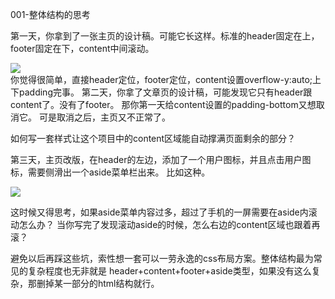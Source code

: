 001-整体结构的思考

第一天，你拿到了一张主页的设计稿。可能它长这样。标准的header固定在上，footer固定在下，content中间滚动。

![](https://git.kancloud.cn/repos/lianxin/mobile-demo/raw/master/image/header+content+footer.jpg?access-token=3dc682c93061a8ac6addd3c5de2c8570) <br>
你觉得很简单，直接header定位，footer定位，content设置overflow-y:auto;上下padding完事。
第二天，你拿了文章页的设计稿，可能发现它只有header跟content了。没有了footer。
那你第一天给content设置的padding-bottom又想取消它。
可是取消之后，主页又不正常了。

如何写一套样式让这个项目中的content区域能自动撑满页面剩余的部分？

第三天，主页改版，在header的左边，添加了一个用户图标，并且点击用户图标，需要侧滑出一个aside菜单栏出来。
比如这种。

![](https://git.kancloud.cn/repos/lianxin/mobile-demo/raw/master/image/header+content+footer+aside.png?access-token=3dc682c93061a8ac6addd3c5de2c8570)

这时候又得思考，如果aside菜单内容过多，超过了手机的一屏需要在aside内滚动怎么办？
当你写完了发现滚动aside的时候，怎么右边的content区域也跟着再滚？

避免以后再踩这些坑，索性想一套可以一劳永逸的css布局方案。整体结构最为常见的复杂程度也无非就是
header+content+footer+aside类型，如果没有这么复杂，那删掉某一部分的html结构就行。